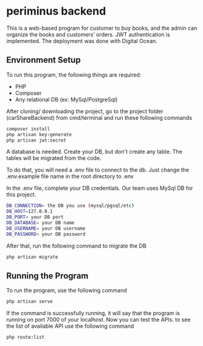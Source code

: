 # periminus backend

This is a web-based program for customer to buy books, and the admin can organize the books and customers’ orders. JWT authentication is implemented. The deployment was done with Digital Ocean.

## Environment Setup

To run this program, the following things are required:
- PHP 
- Composer
- Any relational DB (ex: MySql/PostgreSql)

After cloning/ downloading the project, go to the project folder (carShareBackend) from cmd/terminal and run these following commands


```bash
composer install
php artisan key:generate
php artisan jwt:secret
```

A database is needed. Create your DB, but don't create any table. The tables will be migrated from the code. 

To do that, you will need a .env file to connect to the db. Just change the .env.example file name in the root directory to .env

In the .env file, complete your DB credentials. Our team uses MySql DB for this project.

```bash
DB_CONNECTION= the DB you use (mysql/pgsql/etc)
DB_HOST=127.0.0.1
DB_PORT= your DB port
DB_DATABASE= your DB name
DB_USERNAME= your DB username
DB_PASSWORD= your DB password
```

After that, run the following command to migrate the DB

```bash
php artisan migrate
```

## Running the Program
To run the program, use the following command

```bash
php artisan serve
```

If the command is successfully running, it will say that the program is running on port 7000 of your localhost. Now you can test the APIs. to see the list of available API use the following command

```bash
php route:list
```
